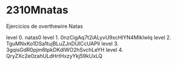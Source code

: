 # 2310Mnatas
Ejercicios de overthewire Natas


level 0.
natas0
level 1.
0nzCigAq7t2iALyvU9xcHlYN4MlkIwlq
level 2.
TguMNxKo1DSa1tujBLuZJnDUlCcUAPlI
level 3.
3gqisGdR0pjm6tpkDKdIWO2hSvchLeYH
level 4.
QryZXc2e0zahULdHrtHxzyYkj59kUxLQ